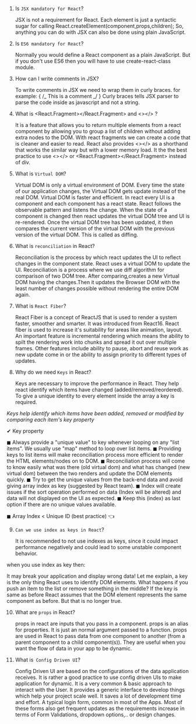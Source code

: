 1. Is `JSX mandatory for React`?

   JSX is not a requirement for React. Each element is just a syntactic sugar for calling
   React.createElement(component,props,children);
   So, anything you can do with JSX can also be done using plain JavaScript.

2. Is `ES6 mandatory for React`?

   Normally you would define a React component as a plain JavaScript.
   But if you don't use ES6 then you will have to use create-react-class module.

3. How can I write comments in JSX?

   To write comments in JSX we need to wrap them in curly braces.
   for example: { /_ This is a comment _/ }
   Curly braces tells JSX parser to parse the code inside as javascript and not a string.

4. What is <React.Fragment></React.Fragment> and <></> ?

   It is a feature that allows you to return multiple elements from a react component by allowing you to group a list of children without adding extra nodes to the DOM.
   With react fragments we can create a code that is cleaner and easier to read.
   React also provides <></> as a shorthand that works the similar way but with a lower memory load.
   It the the best practice to use <></> or <React.Fragment></React.Fragment> instead of div.

5. What is `Virtual DOM`?

   Virtual DOM is only a virtual environment of DOM.
   Every time the state of our application changes, the Virtual DOM gets update instead of the real DOM. Virtual DOM is faster and efficient.
   In react every UI is a component and each component has a react state. React follows the observable pattern and listens the change.
   When the state of a component is changed then react updates the virtual DOM tree and UI is re-rendered.
   Once the virtual DOM tree has been updated, it then compares the current version of the virtual DOM with the previous version of the virtual DOM. This is called as diffing.

6. What is `reconciliation` in React?

   Reconciliation is the process by which react updates the UI to reflect changes in the component state. React uses a virtual DOM to update the UI.
   Reconciliation is a process where we use diff algorithm for comparison of two DOM tree. After comparing,creates a new Virtual DOM having the changes.Then it updates the Browser DOM with the least number of changes possible without rendering the entire DOM again.

7. What is `React Fiber`?

   React Fiber is a concept of ReactJS that is used to render a system faster, smoother and smarter.
   It was introduced from React16.
   React fiber is used to increase it's suitability for areas like animation, layout. An important feature is incremental rendering which means the ability to spilt the rendering work into chunks and spread it out over multiple frames.
   Other features include ability to pause, abort and reuse work as new update come in or the ability to assign priority to different types of updates.

8. Why do we need `Keys` in React?

   Keys are necessary to improve the performance in React. They help react identify which items have changed (added/removed/reordered). To give a unique identity to every element inside the array a key is required.

_Keys help identify which items have been added, removed or modified by comparing each item's key property_

✔ Key property

◼ Always provide a "unique value" to key whenever looping on any "list items". We usually use "map" method to loop over list items.
◼ Providing keys to list items will make reconciliation process more efficient to render the HTML elements/nodes on to DOM.
◼ Reconciliation process will come to know easily what was there (old virtual dom) and what has changed (new virtual dom) between the two renders and update the DOM elements quickly.
◼ Try to get the unique values from the back-end data and avoid giving array index as key (suggested by React team).
◼ Index will create issues if the sort operation performed on data (Index will be altered) and data will not displayed on the UI as expected.
◼ Keep this (index) as last option if there are no unique values available.

◼ Array Index < Unique ID (best practice) 👈

9. `Can we use index as keys in React`?

   It is recommended to not use indexes as keys, since it could impact performance negatively and could lead to some unstable component behavior.

when you use index as key then:

It may break your application and display wrong data!
Let me explain, a key is the only thing React uses to identify DOM elements. What happens if you push an item to the list or remove something in the middle? If the key is same as before React assumes that the DOM element represents the same component as before. But that is no longer true.

10. What are `props` in React?

    props in react are inputs that you pass in a component.
    props is an alias for properties. It is just an normal argument passed to a function.
    props are used in React to pass data from one component to another (from a parent component to a child component(s)). They are useful when you want the flow of data in your app to be dynamic.

11. What is` Config Driven UI`?

    Config Driven UI are based on the configurations of the data application receives. It is rather a good practice to use config driven UIs to make application for dynamic.
    It is a very common & basic approach to interact with the User. It provides a generic interface to develop things which help your project scale well. It saves a lot of development time and effort.
    A typical login form, common in most of the Apps. Most of these forms also get frequent updates as the requirements increase in terms of Form Validations, dropdown options,.. or design changes.
